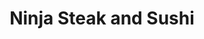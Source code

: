 ---
layout: place
title: "Ninja Steak and Sushi"
permalink: /georgia/braselton/ninja-steak-and-sushi.html
stateAbbr: GA
stateName: Georgia
cityName: Braselton
place_id: ChIJOzbEWIzu9YgR4-8NLYEBZKU
photos:
  - name: >-
      places/ChIJOzbEWIzu9YgR4-8NLYEBZKU/photos/AUy1YQ1R6px1agWszd-8hcZKsVIWrjo8n_kkcm8G_GWKqCOBaotad54Jv4WZIa9AaCNjBK_wWzzM9rf7FVv8HTGWO1OJJ14nSfp5UWfZpYwYq2SIPIDHqbWMziFt8MOh9dbCqpzsnbHA_680MdEPX2EZhPV4m6JbPVhblx5w6QNuv3ihJyNqEjtT1fWD20fnbAUolIqT4SaL3kmKRrvFfGtf5-hHL0ETmHRxKOjfZ0BNJfz-hYsO95hyBUfuDGQ2_iJ5fV1NIDUf9oUhi9KfYmaffQ0EXlNd25Gcg03tPwxBCotsip2JNZk8ri-g-ZHQnaeFbQdvwNxGWHgBinRIhfXIiKBV82MGaj1K2e7WL2K3aFwN6xsyLr9R0XH-ZinSx-MmPBz5Flpmi2dI2suaebHbYyjCgWzVz1T9qs_n9_-vgnf82CtA
    widthPx: 3024
    heightPx: 4032
    authorAttributions:
      - displayName: Steve Peck
        uri: https://maps.google.com/maps/contrib/100923389423057923884
        photoUri: >-
          https://lh3.googleusercontent.com/a-/ALV-UjXp1Ml9yIgkvmwwtQlm--JAnbMbTawz5cyhhsMNwwIkbaS72HJBZQ=s100-p-k-no-mo
    flagContentUri: >-
      https://www.google.com/local/imagery/report/?cb_client=maps_api_places.places_api&image_key=!1e10!2sCIHM0ogKEICAgIC4npTS_wE&hl=en-US
    googleMapsUri: >-
      https://www.google.com/maps/place//data=!3m4!1e2!3m2!1sCIHM0ogKEICAgIC4npTS_wE!2e10!4m2!3m1!1s0x88f5ee8c58c4363b:0xa56401812d0defe3
  - name: >-
      places/ChIJOzbEWIzu9YgR4-8NLYEBZKU/photos/AUy1YQ0Z4BnAnxExHJQ0E_yP8ZWc5GlymO0Evh9PPmriitG2xouspm1o1i1ftRneUOTumbWpzMZlpruzkxWCBPCNKLh7KGWT54igHUfbfAizW78hqMMhVnyCa3XRVMARoz1pb7EL3p0pUKgMPWUpeZcDYUaP_jXrwcaJaKEvGJb8378QKV9Ad2V0Z-8owdC1TSnrrB5kxbooi6YhKrOmIuVjroD5nvC3_ink1WqUBa0reDD-wMHQeM0hlkJ27P1LY-kSN08OpFIBJW2lB0VdgFYOe2EpUKiugW9GVqbTDxf3Z5E86tI-sbfarwc28j_90I_yWbUBQAcWCtFUH1fV0_4_K0zqIJvCwt9Z2Fhn6yngoJElPxc-2ndFfAU0oSVKKqpcOzAYy6xu7_RaF5Seg7wUWtYNyYdPDOftyZLWtzI21nhqvA
    widthPx: 4032
    heightPx: 1816
    authorAttributions:
      - displayName: J
        uri: https://maps.google.com/maps/contrib/111667319753691849824
        photoUri: >-
          https://lh3.googleusercontent.com/a-/ALV-UjVwr_UPdymnXTvqQlNjdBTfNzTqdct8pD0XKCJ6ysSwxcWHmD1E=s100-p-k-no-mo
    flagContentUri: >-
      https://www.google.com/local/imagery/report/?cb_client=maps_api_places.places_api&image_key=!1e10!2sCIHM0ogKEICAgIDN8JXbbQ&hl=en-US
    googleMapsUri: >-
      https://www.google.com/maps/place//data=!3m4!1e2!3m2!1sCIHM0ogKEICAgIDN8JXbbQ!2e10!4m2!3m1!1s0x88f5ee8c58c4363b:0xa56401812d0defe3
  - name: >-
      places/ChIJOzbEWIzu9YgR4-8NLYEBZKU/photos/AUy1YQ1ibQEmSADkxS29Ge0W0WGG930_EGnp5dgglXs95rZoNR8wEsltbnzv2E16OmYmxqGLoIgDVm60cI9AkWAX2Bftdfc4CGEpKW8eZaPvBOt-3-7dxqAFuLEYG0KqaU243L7E-gq_Q1VnjER09f8eTS-te3Ylhw-x2WJqpHlR3ODhjXXGkRbZGZQB75yrpXyr6-JAWyNYR84WJJjrC_24Sl_cYB2N2AWfpGzOK47qiKtdddP8oAyIUzoZ7VA-qLDQUgoUJdlV4-NaUTCcKxtPV1RNXVnCnP8ark0kScjc6U8SGzpKPZRklZX6gV0lWbQ2qG7tPzNOkRVtoSi_uleBPJnxrVAAm7YdLsGzomKLfSCL8Ag0NRSFuKpHUUk-12fzATf-2wSq88AAMsgWauIFUxDiR5wHct0_KjIhHSBlLtd2Mw
    widthPx: 3079
    heightPx: 2129
    authorAttributions:
      - displayName: Tucker T
        uri: https://maps.google.com/maps/contrib/105365847610640383616
        photoUri: >-
          https://lh3.googleusercontent.com/a-/ALV-UjUMrsz3w1o_TWh_3NTtH-9_1d1lloHG5S-uIrcLzQjDQlCNJ8Fm=s100-p-k-no-mo
    flagContentUri: >-
      https://www.google.com/local/imagery/report/?cb_client=maps_api_places.places_api&image_key=!1e10!2sCIHM0ogKEICAgIC968fbDw&hl=en-US
    googleMapsUri: >-
      https://www.google.com/maps/place//data=!3m4!1e2!3m2!1sCIHM0ogKEICAgIC968fbDw!2e10!4m2!3m1!1s0x88f5ee8c58c4363b:0xa56401812d0defe3
  - name: >-
      places/ChIJOzbEWIzu9YgR4-8NLYEBZKU/photos/AUy1YQ3bVakYuD-x6QjH61Ikpv3spfemSZxVF0DylhRiYXvXCFOc7sJd4TzSzzUx0VX4-qG7YXELvIJqcoCWUdSDT3H27FPtp5w6xHKAdz2FlTpj9vHoTtdU9P7s3hruOO6QCtpOBgTXPgbQ0wtJJsa_n7y_M9RtUPE7cvenxF6i5HqgY7BhZCuCeFA6MskykW6XXNRzjPWKuuIqvhEOt2c4Z0WkAjgbVfsjmyPpE2HgTWgrCb8ulpAKnvKa4Lf4BkwEgVMWFFujS235_1bfLx9zTnR1a8iUvA-53MlRvRZAkVUluSKSojEzj6MlDC7KiVnJcPyd7Ohd1_I8iB2bsV_lseqxKKfAVDDkkVE-phDkSQaS8eSrnxkZBWGg1VssUtH6VouVbW_oF331Al6sX-kH3blamMInRkr9wWGd7JIAkRZOY-Mn
    widthPx: 4032
    heightPx: 3024
    authorAttributions:
      - displayName: ray ray
        uri: https://maps.google.com/maps/contrib/114070598486650797181
        photoUri: >-
          https://lh3.googleusercontent.com/a/ACg8ocJj4Ne6quqqx-WdOdruPURajEvtxSqgAwhqIClKP-SK8AzX8Q=s100-p-k-no-mo
    flagContentUri: >-
      https://www.google.com/local/imagery/report/?cb_client=maps_api_places.places_api&image_key=!1e10!2sCIHM0ogKEICAgICGvqqEkwE&hl=en-US
    googleMapsUri: >-
      https://www.google.com/maps/place//data=!3m4!1e2!3m2!1sCIHM0ogKEICAgICGvqqEkwE!2e10!4m2!3m1!1s0x88f5ee8c58c4363b:0xa56401812d0defe3
  - name: >-
      places/ChIJOzbEWIzu9YgR4-8NLYEBZKU/photos/AUy1YQ0rJ0r3pzED5dPSokqaWOFZGrDrSg68qY3qzb945KdHtho35Of5HhYob-y7Z0Xzwmf5E-P7M3GqZaFaxuBfGNAbzQxlWh5XWHtMsIpXEq9Y1siO1_fzJPqUH7MJX3D8rBHGwQ0EAJg5RZHZXNOXhABYgRj36J3Bx7bzfdxlpitLBfd2PJf4npOaebbM42C8d5HmzVbXBIE4WQJZTtaUrYooA83uYBjvP10BCSRD70gqp3MGJTcEjaBqx1x-NzsPr0Rub8ksn7gxlQgNldSOAM3c_fy-_LkS7VrvAfIdl03fy4oocYNryy4Dy-4_a6Ra1S1Orz-QYISWFk2qDLdx8YwT4Arfng9ETKUK7kXNhYIheJLo5EGmiS5bBwphOJZtPoA3bxN9csdmt57mK3iT3WGWCNesziER1dTKlT96DVIBAsA
    widthPx: 3264
    heightPx: 2448
    authorAttributions:
      - displayName: Kim Cowan
        uri: https://maps.google.com/maps/contrib/114666745374404389824
        photoUri: >-
          https://lh3.googleusercontent.com/a-/ALV-UjVP9RRsYvq2k0eaajcfQy2pH35W8qUY-cCTXNCK5LdOq3KSqFlHFA=s100-p-k-no-mo
    flagContentUri: >-
      https://www.google.com/local/imagery/report/?cb_client=maps_api_places.places_api&image_key=!1e10!2sCIHM0ogKEICAgIC4mvyu5gE&hl=en-US
    googleMapsUri: >-
      https://www.google.com/maps/place//data=!3m4!1e2!3m2!1sCIHM0ogKEICAgIC4mvyu5gE!2e10!4m2!3m1!1s0x88f5ee8c58c4363b:0xa56401812d0defe3
  - name: >-
      places/ChIJOzbEWIzu9YgR4-8NLYEBZKU/photos/AUy1YQ1dV_op2cwgpzDEYTuMfw1LYdnNNQxh4Xs8chQwUwELB9Vwx2qqF8WC6FFxJTA064Lvdw-a93XaTd1WcKAqCxXzto0pFgZt-kjsiHjtQDCUAwIRaE_zQBU2iG46rWZO2UKbPN-JyDhvt4rIIuoXGaPb6LmD770mBn6cJfkumxqq7s9FugMSbqG0eMP0DGeemWsRn7MDUwlksjhvN-GPx5wbwf5faYlP8gq7UoSq6YsQxJqBnY6X3Bu1t3JMpUWi2oi7JSkHE_e_fEv9jGErPgfKF1e5ks3f9pukcCBQWvcuy7pSB4ZnPJRyExfz_55EhpdwPA8CwcflSYqMyuGyrFCjH59kXTuQTcsWDMYhPvytPZUi_YVo9Y3pd0d0JtM3VCC_ysOzHDFvaaaQdUBfKTsKX9kAE4frYdb4g951uGq4Npc
    widthPx: 3024
    heightPx: 4032
    authorAttributions:
      - displayName: Dr Emerald Lin MD (DrEmeraldLinMD)
        uri: https://maps.google.com/maps/contrib/113970495596570264638
        photoUri: >-
          https://lh3.googleusercontent.com/a-/ALV-UjXjM4aFR5jN_uqkWUMFuWbJcpebi96wpdMrslKTuiqnhRVV20YxnQ=s100-p-k-no-mo
    flagContentUri: >-
      https://www.google.com/local/imagery/report/?cb_client=maps_api_places.places_api&image_key=!1e10!2sCIHM0ogKEICAgIDpxqXQ3QE&hl=en-US
    googleMapsUri: >-
      https://www.google.com/maps/place//data=!3m4!1e2!3m2!1sCIHM0ogKEICAgIDpxqXQ3QE!2e10!4m2!3m1!1s0x88f5ee8c58c4363b:0xa56401812d0defe3
  - name: >-
      places/ChIJOzbEWIzu9YgR4-8NLYEBZKU/photos/AUy1YQ3RFE08XDumYup3gg72jr7ptGrmyQv2AQz0lpb_IBsxhUx305Sh7NQubWHPy_pzhVCUSZZPWM8HRDEJhofksrFy19Og2j1z4TKcktaNLbzQBmiu7Ba3M6WTh7dIu-hyRNNwcWH-ZocgqX9LGFMKzpYKBoZRQ5eenBdG6rvOF9kdRP5xvO_UBJlHhf6eCErnuBJIwd0h_M03woIX3fFTstE1MLViYMs3sUG_uhxGym8C4JwnKiMf2UTh6jiMT1JTvIiAtbYSjKlPMtJV25ngxjmXnWaZKPWI1_oXOGIaSGDkxdhpfovvtCr_LrHINsLy9zqBuHTQHlcRy5ouE_C2alHZOhRoEDr-U3N4tvuQZpoIQQ9MLzJkhjUtGAiGPD6M6WK6WOgIeab_SHHTVZrfLaER8T1La6aaMArj9ntW7bdLkg
    widthPx: 3120
    heightPx: 4160
    authorAttributions:
      - displayName: Jacqueline Hewitt
        uri: https://maps.google.com/maps/contrib/117513475048088320774
        photoUri: >-
          https://lh3.googleusercontent.com/a/ACg8ocIBxlFTP4lXV51sRT382-BdEuI2beLDw7TJhESiXA8HO-rtjg=s100-p-k-no-mo
    flagContentUri: >-
      https://www.google.com/local/imagery/report/?cb_client=maps_api_places.places_api&image_key=!1e10!2sCIHM0ogKEICAgICqkbXMQA&hl=en-US
    googleMapsUri: >-
      https://www.google.com/maps/place//data=!3m4!1e2!3m2!1sCIHM0ogKEICAgICqkbXMQA!2e10!4m2!3m1!1s0x88f5ee8c58c4363b:0xa56401812d0defe3
  - name: >-
      places/ChIJOzbEWIzu9YgR4-8NLYEBZKU/photos/AUy1YQ3WgbKiwrgtNFrd41tdcQxqq-hpBEMiCJf-09Yq0IeZMtpA7cuME8AigcAr4qdPSMpPOt4M1oWA0VA2k6f3WTuFEWEazvj0H2B9T5Gedt6RSJTNYCDoA7PYcsu034Ue4v7FKCLl-F-YFMzcjK3XF_OpZloddRsD7UWUWg8UZ80jW93hSXlV6uEAsITUpa4b47pDXyRYWyP5oJMKKHrhDcC3Xctk5-pJDWRXynK4rRtMCizzj1XEg69dxLdKSWnLT9kUVIJgpy795-tjSuR9M8Hb5cSe17dz2wEXbNx27XB1RDKdhMhzXXJgFQoxp11gZdeSIufLpts9b-L1n28Gut2rUajA67-a8l8kR_qJ7p0LWBDdAmqm-iMKfNSWu6SBAJSGk53HFL7uho_LdAX0u47WLmI9KSHONbgPsXNwyh8
    widthPx: 3024
    heightPx: 4032
    authorAttributions:
      - displayName: Kyle Iezzi
        uri: https://maps.google.com/maps/contrib/116017038134210940574
        photoUri: >-
          https://lh3.googleusercontent.com/a-/ALV-UjUUcfElrN71Cl3SKi1-lYUSG7ceQLQ4kU51PIPAL2HRutJhPHwD=s100-p-k-no-mo
    flagContentUri: >-
      https://www.google.com/local/imagery/report/?cb_client=maps_api_places.places_api&image_key=!1e10!2sCIHM0ogKEICAgIDXlPz7Mg&hl=en-US
    googleMapsUri: >-
      https://www.google.com/maps/place//data=!3m4!1e2!3m2!1sCIHM0ogKEICAgIDXlPz7Mg!2e10!4m2!3m1!1s0x88f5ee8c58c4363b:0xa56401812d0defe3
  - name: >-
      places/ChIJOzbEWIzu9YgR4-8NLYEBZKU/photos/AUy1YQ34XB1_pNIcc8NXc8i_l82Z6rPC1sdS1jsZPULRCBxNdpGaGr8Lm1ZrulLwmRy24JSeNrbLxMmJKQrssVwK59EZeihzlyA3fxgEYlDwyxsRmLWbqLnPcqTDF_DlEKFaBrm0PVTPxzw3KMa7xNWWqgZJ8JysDRMI-88JsPM8wRFDWJ1a7Ct750AxqngVSmeORM8GJFVI5MBqpMwcCrcIJuQ8OyIYQjX85lxoQUzfwjJhWNn-DvTCV9gJmA4ch9rYGF1Sy-PNIKF5fCb8H1VmN0VCZCg5oke3M2lnkXAignv3EAKTDwp6upCp4tl17xBVuHC5voAWLEPc7erE-MOKwU93sNG1mXv0o9PCUIr4xQbYXLuvA2_M_EidbJCeDIyPdxR6GKbqGlBe4_pql5wJqUOW35YKjyXB28ZCdEe1VioKVA
    widthPx: 3024
    heightPx: 4032
    authorAttributions:
      - displayName: MoanĂLisa
        uri: https://maps.google.com/maps/contrib/110079706808054718441
        photoUri: >-
          https://lh3.googleusercontent.com/a-/ALV-UjXEfjhUBgPL-ME9rCDNJBbxH3s9po6v-E_jncegBFS43qCe2-Md=s100-p-k-no-mo
    flagContentUri: >-
      https://www.google.com/local/imagery/report/?cb_client=maps_api_places.places_api&image_key=!1e10!2sCIHM0ogKEICAgIC97InYMQ&hl=en-US
    googleMapsUri: >-
      https://www.google.com/maps/place//data=!3m4!1e2!3m2!1sCIHM0ogKEICAgIC97InYMQ!2e10!4m2!3m1!1s0x88f5ee8c58c4363b:0xa56401812d0defe3
  - name: >-
      places/ChIJOzbEWIzu9YgR4-8NLYEBZKU/photos/AUy1YQ26pgEqIEMI8wWtW0xnZUuOMkYdlUdZH5OHJTPapLliFo4G67LrUP4sYFEXuMeTC1OLnEipPmwAjFoHlKiUAvkeFOD18BMoNmQi8A1s7k2gzluE9_0l3z9OiJ9XRjPJSt4DrpHS5lFaDgXeKZ5IIlItk0VJv-UQ4Sx_0Tlh_moNbCTW1z6dsiZd86PtukS4R55YRCm6RYXKm2giZ9bQfLnpXRWp9LwcBUGEygMvm1h-nnDKYz6tf6Jo05sp87OkaCRI0tO-tfvCcJmXhQ8nTAlUwxFSca-8NLSnI65BkLCkuR3OogBDV-vM-bq8r3ckmIGD-_8HIh_Q1OQ6haYNi6hE0m-Rh5dv9Cb5JM0QsCI1bPEASJeB6qilDdhwjSC5hc6pQJ_ui3YFdPbscu6-Q7MirU9OKwgYg9aftH1TReAU2my4
    widthPx: 3000
    heightPx: 4000
    authorAttributions:
      - displayName: Charlie Francois
        uri: https://maps.google.com/maps/contrib/113736098559929159264
        photoUri: >-
          https://lh3.googleusercontent.com/a-/ALV-UjUlL7EGWLcat443TGg4WBBQM_J1KD1m7tSszWtodDVV4hd4kKCq=s100-p-k-no-mo
    flagContentUri: >-
      https://www.google.com/local/imagery/report/?cb_client=maps_api_places.places_api&image_key=!1e10!2sCIHM0ogKEICAgICfnOaTlAE&hl=en-US
    googleMapsUri: >-
      https://www.google.com/maps/place//data=!3m4!1e2!3m2!1sCIHM0ogKEICAgICfnOaTlAE!2e10!4m2!3m1!1s0x88f5ee8c58c4363b:0xa56401812d0defe3
address: 5753 Old Winder Hwy, Braselton, GA 30517, USA
street: 5753 Old Winder Hwy
city: Braselton
state: GA
zip: '30517'
country: USA
neighborhood: null
latitude: '34.123639'
longitude: '-83.827787'
accessibility_options:
  wheelchairAccessibleParking: true
  wheelchairAccessibleEntrance: true
  wheelchairAccessibleRestroom: true
  wheelchairAccessibleSeating: true
business_status: OPERATIONAL
name: Ninja Steak and Sushi
google_maps_links:
  directionsUri: >-
    https://www.google.com/maps/dir//''/data=!4m7!4m6!1m1!4e2!1m2!1m1!1s0x88f5ee8c58c4363b:0xa56401812d0defe3!3e0
  placeUri: https://maps.google.com/?cid=11917652168247472099
  writeAReviewUri: >-
    https://www.google.com/maps/place//data=!4m3!3m2!1s0x88f5ee8c58c4363b:0xa56401812d0defe3!12e1
  reviewsUri: >-
    https://www.google.com/maps/place//data=!4m4!3m3!1s0x88f5ee8c58c4363b:0xa56401812d0defe3!9m1!1b1
  photosUri: >-
    https://www.google.com/maps/place//data=!4m3!3m2!1s0x88f5ee8c58c4363b:0xa56401812d0defe3!10e5
primary_type: Restaurant
opening_hours:
  regular: null
  current: null
secondary_opening_hours:
  regular:
    weekdayDescriptions: null
    type: null
  current:
    weekdayDescriptions: null
    type: null
phone: null
price_level: null
price_range: null
rating: null
rating_count: 0
website: null
description: null
reviews: null
parking_options: null
payment_options: null
allow_dogs: null
curbside_pickup: null
delivery: null
dine_in: null
good_for_children: null
good_for_groups: null
good_for_sports: null
live_music: null
menu_for_children: null
outdoor_seating: null
reservable: null
restroom: null
serves_beer: null
serves_breakfast: null
serves_brunch: null
serves_cocktails: null
serves_coffee: null
serves_dinner: null
serves_dessert: null
serves_lunch: null
serves_vegetarian_food: null
serves_wine: null
takeout: null
slug: Ninja-Steak-and-Sushi

---